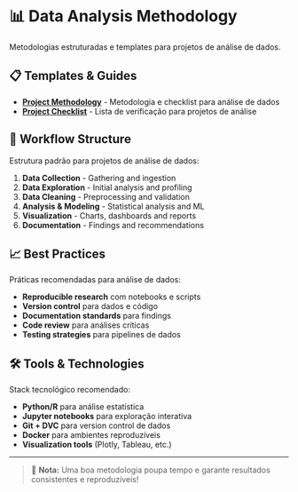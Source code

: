 # 📊 Data Analysis Methodology

Metodologias estruturadas e templates para projetos de análise de dados.

## 📋 Templates & Guides

- **[Project Methodology](checklist.md)** - Metodologia e checklist para análise de dados
- **[Project Checklist](checklist.md)** - Lista de verificação para projetos de análise

## 🔄 Workflow Structure

Estrutura padrão para projetos de análise de dados:

1. **Data Collection** - Gathering and ingestion
2. **Data Exploration** - Initial analysis and profiling  
3. **Data Cleaning** - Preprocessing and validation
4. **Analysis & Modeling** - Statistical analysis and ML
5. **Visualization** - Charts, dashboards and reports
6. **Documentation** - Findings and recommendations

## 📈 Best Practices

Práticas recomendadas para análise de dados:

- **Reproducible research** com notebooks e scripts
- **Version control** para dados e código
- **Documentation standards** para findings
- **Code review** para análises críticas
- **Testing strategies** para pipelines de dados

## 🛠️ Tools & Technologies

Stack tecnológico recomendado:

- **Python/R** para análise estatística
- **Jupyter notebooks** para exploração interativa
- **Git + DVC** para version control de dados
- **Docker** para ambientes reproduzíveis
- **Visualization tools** (Plotly, Tableau, etc.)

---

> 📝 **Nota:** Uma boa metodologia poupa tempo e garante resultados consistentes e reproduzíveis!